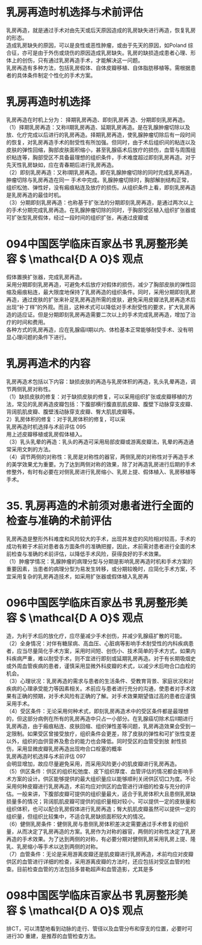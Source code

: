 # 乳房再造时机选择与术前评估  
乳房再造，就是通过手术对由先天或后天原因造成的乳房缺失进行再造，恢复乳房的形态。  
造成乳房缺失的原因，可以是良性或恶性肿瘤，或由于先天的原因，如Poland 综合征，亦可是由于外伤或烧伤的原因造成乳房缺失。乳房的缺损造成患者心理、形体上的创伤，只有通过乳房再造手术，才能解决这一问题。  
乳房再造有多种方法，包括乳房假体、自体皮瓣移植、自体脂肪移植等。需根据患者的具体条件制定个性化的手术方案。  
#  乳房再造时机选择  
乳房再造在时机上分为： 择期乳房再造、即刻乳房再 造、分期即刻乳房再造。  
（1）择期乳房再造：又称Ⅱ期乳房再造、延期乳房再造。是在乳腺肿瘤切除以及放、化疗完成以后进行的乳房再造。择期乳房再造，使乳腺肿瘤切除后有一段时间的恢复，对乳房再造手术的耐受性有所加强。但同时，由于术后组织间的粘连以及皮肤的弹性回缩，胸部皮肤面积缩小，甚至乳腺癌术后放疗的损伤，血管与周围组织粘连等，胸部受区不具备最理想的组织条件，手术难度超过即刻乳房再造。对于先天性乳房缺如，应在青春期后进行乳房再造。  
（2）即刻乳房再造：又称Ⅰ期乳房再造。即在乳腺肿瘤切除的同时完成乳房再造，肿瘤切除与乳房再造在同一 手术中完成。乳腺肿瘤切除时，胸部解剖结构正常，组织松弛、弹性好，没有瘢痕粘连及放疗的损伤。从组织条件上看，即刻乳房再造是乳房再造的最佳时机。  
（3）分期即刻乳房再造：也称基于扩张法的分期即刻乳房再造，是通过两次以上的手术分期完成乳房再造。在乳腺肿瘤切除的同时，于胸部受区植入组织扩张器或可扩张型乳房假体，经过一段时间的组织扩张，再通过皮瓣或  
# 094中国医学临床百家丛书 乳房整形美容  $ \mathcal{D A O}$    观点  
假体置换扩张器，完成乳房再造。  
采用分期即刻乳房再造，可避免术后放疗对假体的损伤，减少了胸部皮肤的弹性回缩及瘢痕粘连，最大限度地保持了乳房再造的组织条件。同时，采用分期即刻乳房再造，通过皮肤的扩张来补足乳房再造所需的皮肤，避免采用皮瓣法乳房再造术后出现“补丁样”的外观。而且，这种术式可以降低对手术耐受性的要求，扩大乳房再造的适应证。但是分期即刻乳房再造需要二次以上的手术完成乳房再造，增加了治疗的时间和费用。  
各种方式的乳房再造，应在乳腺癌Ⅱ期以内、体检基本正常能够耐受手术、没有明显心理问题的条件下进行。  
#  乳房再造术的内容  
乳房再造术包括以下内容：缺损皮肤的再造与乳房体积的再造，乳头乳晕再造，调节两侧乳房对称性。  
（1）缺损皮肤的修复：对于缺损皮肤的修复，可以采用组织扩张或皮瓣移植的方法，常见的乳房再造皮瓣包括：下腹部横行腹直肌肌皮瓣、腹壁下动脉穿支皮瓣、背阔肌肌皮瓣、腹壁浅动脉穿支皮瓣、臀大肌肌皮瓣等。  
2）乳房体积的修复：对于乳房体积的修复，可以采  
乳房再造时机选择与术前评估 095  
用上述皮瓣移植或乳房假体植入。  
（3）乳头乳晕的再造：乳头的再造可采用局部皮瓣或游离皮瓣法，乳晕的再造通常采用文刺的方法。  
（4）调节两侧的对称性：乳房是对称性的器官，两侧乳房的对称性对于再造手术的美学效果尤为重要。为了达到两侧对称的效果，除了对再造乳房进行后期的手术修整外，有时有必要在对侧乳房进行乳房缩小、乳房上提、假体植入、乳房移植等手术。  
# 35. 乳房再造的术前须对患者进行全面的检查与准确的术前评估  
乳房再造是整形外科难度和风险较大的手术，出现并发症的风险相对较高，手术的成功有赖于术前对患者各方面条件的准确把握，因此，术前需对患者进行全面的术前检查与准确的术前评估，以降低手术风险，获得良好的手术效果。  
（1）肿瘤学情况：乳腺肿瘤的病理分型与分期是影响乳房再造时机和手术方案的重要因素，当患者的病理分型为易发生转移，或分期较晚时，应简化手术方案，不宜采用复杂的乳房再造技术，如采用扩张器或假体植入乳房再  
# 096中国医学临床百家丛书 乳房整形美容  $ \mathcal{D A O}$    观点  
造，为利于术后的放化疗，应尽量减少手术创伤，并减少乳腺癌扩散的可能。  
（2）全身情况：对伴有糖尿病、高血压、心脏病等影响手术耐受性的内科疾病患者，应当尽量简化手术方案，采用时间短、创伤小、技术简单的手术方式，如果内科疾病严重，难以耐受手术，则不宜进行即刻或延期乳房再造。对于有长期吸烟史或外周血管疾病的患者，谨慎采用显微外科皮瓣的术式，以减少术后吻合口血栓的机会。  
（3）心理状况：乳房再造的需求与患者的生活条件、受教育背景、家庭状况和对疾病的心理承受能力等因素相关。术前应与患者进行充分的沟通，使患者对手术效果有正确的预期，对手术风险有正确的了解。对手术效果期望值过高的患者应谨慎采用手术。  
（4）受区条件：无论采用何种术式，即刻乳房再造术中的受区条件都是最理想的，但这部分病例在所有的乳房再造中只占一小部分。在乳腺癌切除术后Ⅱ期进行乳房再造，由于瘢痕粘连、皮肤回缩、组织弹性差等问题，乳房再造效果会受到一定限制。如果受区曾接受放疗，组织条件会更差，除了皮肤的弹性和可扩张性变差以外，组织的血供营养及愈合的能力也会降低。同时受区的血管受到放 射性损伤，采用显微皮瓣乳房再造出现吻合口栓塞的概率  
乳房再造时机选择与术前评估 097  
会明显增加，故应尽量避免采用，而采用风险更小的肌皮瓣进行乳房再造。  
（5）供区条件：供区的组织松弛度、皮下组织厚度、血管评估的情况都会影响手术方案的设计。供区能够提供的最大组织量应以能够顺利关闭供区切口为度。不论采用何种皮瓣进行乳房再造，术前均应对供区的血管进行详细的检查与充分的评估。一般来讲，下腹部皮瓣可提供的组织量最大，适合于乳房体积大且患侧乳房缺损量多的情况；背阔肌肌皮瓣可提供的组织量相对较小，可以提供一定的皮肤量和组织体积，也可以配合乳房假体进行乳房再造；臀大肌肌皮瓣虽然可以提供一定的组织量，但组织比较集中，不适合乳房缺损面积较大的情况。  
（6）健侧乳房条件：健侧乳房与患侧乳房体积差决定需要通过手术修复的组织量，从而决定了乳房再造的方案。乳房作为对称的器官，两侧的对称性决定了乳房再造的手术效果。为了达到两侧的对称，有必要分期对健侧乳房采用乳房上提、隆乳、乳房缩小等手术以达到两侧的对称。  
（7）血管条件：无论是采用游离皮瓣还是肌皮瓣进行乳房再造，术前均应对皮瓣供区的血管进行详细的检查，采用游离皮瓣的方法时，还应包括对受区血管的检查。目前检查血管的方法包括多普勒超声和血管造影，尤其是多  
# 098中国医学临床百家丛书 乳房整形美容  $ \mathcal{D A O}$    观点  
排CT，可以清楚地看到动脉的走行、管径以及血管分布和穿支的位置，必要时可进行3D 重建，是推荐的血管检查方法。  